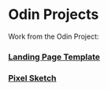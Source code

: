 # Odin Projects

Work from the Odin Project:

### [Landing Page Template](https://ericliiit.github.io/odin-projects/Landing-Page)

### [Pixel Sketch](https://ericliiit.github.io/odin-projects/Pixel-Sketch)
